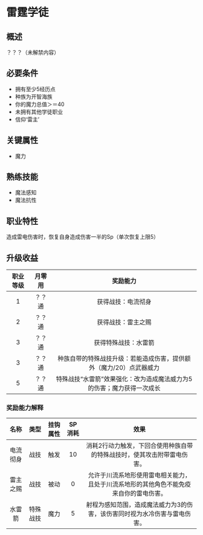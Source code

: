 # 雷霆学徒

## 概述

？？？（未解禁内容）

## 必要条件

* 拥有至少5经历点
* 种族为开智海族
* 你的魔力总值＞＝40
* 未拥有其他学徒职业
* 信仰‘雷主’

## 关键属性

* 魔力

## 熟练技能
 
* 魔法感知
* 魔法抗性

## 职业特性

造成雷电伤害时，恢复自身造成伤害一半的Sp（单次恢复上限5）

## 升级收益

职业等级|月零用|奖励能力
:--:|:--:|:--:
1|？？通|获得战技：电流彻身
2|？？通|获得战技：雷主之赐
3|？？通|获得特殊战技：水雷箭
3|？？通|种族自带的特殊战技升级：若能造成伤害，提供额外（魔力/20）点武器威力
5|？？通|特殊战技“水雷箭”效果强化：改为造成魔法威力为5的伤害；魔力获得一次成长
### 奖励能力解释

名称|类型|挂钩属性|SP消耗|效果
:--:|:--:|:--:|:--:|:--:
电流彻身|战技|触发|10|消耗2行动力触发，下回合使用种族自带的特殊战技时，使其攻击附带雷电伤害。
雷主之赐|战技|被动|0|允许于川流系地形使用雷电相关能力，且处于川流系地形的其他角色不能免疫来自你的雷电伤害。
水雷箭|特殊战技|魔力|5|射程为感知范围，造成魔法威力为3的伤害，该伤害同时视为水冷伤害与雷电伤害。